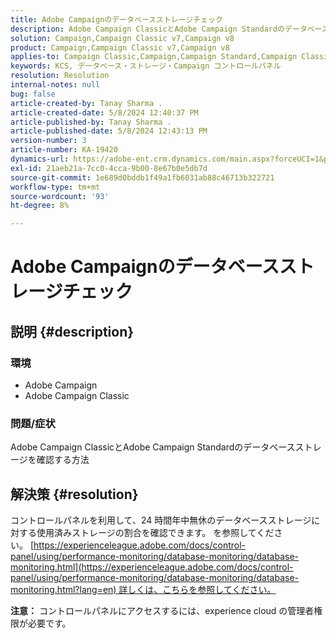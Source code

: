 ```yaml
---
title: Adobe Campaignのデータベースストレージチェック
description: Adobe Campaign ClassicとAdobe Campaign Standardのデータベースストレージを確認する方法について説明します。
solution: Campaign,Campaign Classic v7,Campaign v8
product: Campaign,Campaign Classic v7,Campaign v8
applies-to: Campaign Classic,Campaign,Campaign Standard,Campaign Classic v7,Campaign v8
keywords: KCS, データベース・ストレージ・Campaign コントロールパネル
resolution: Resolution
internal-notes: null
bug: false
article-created-by: Tanay Sharma .
article-created-date: 5/8/2024 12:40:37 PM
article-published-by: Tanay Sharma .
article-published-date: 5/8/2024 12:43:13 PM
version-number: 3
article-number: KA-19420
dynamics-url: https://adobe-ent.crm.dynamics.com/main.aspx?forceUCI=1&pagetype=entityrecord&etn=knowledgearticle&id=70a9e325-380d-ef11-9f8a-6045bd026dc7
exl-id: 21aeb21a-7cc0-4cca-9b00-8e67b0e5db7d
source-git-commit: 1e689d0bddb1f49a1fb6031ab88c46713b322721
workflow-type: tm+mt
source-wordcount: '93'
ht-degree: 8%

---
```


# Adobe Campaignのデータベースストレージチェック

## 説明 {#description}


### 環境

- Adobe Campaign
- Adobe Campaign Classic


### 問題/症状

Adobe Campaign ClassicとAdobe Campaign Standardのデータベースストレージを確認する方法


## 解決策 {#resolution}


コントロールパネルを利用して、24 時間年中無休のデータベースストレージに対する使用済みストレージの割合を確認できます。 を参照してください。 [https://experienceleague.adobe.com/docs/control-panel/using/performance-monitoring/database-monitoring/database-monitoring.html](https://experienceleague.adobe.com/docs/control-panel/using/performance-monitoring/database-monitoring/database-monitoring.html?lang=en) 詳しくは、こちらを参照してください。

<b>注意：</b> コントロールパネルにアクセスするには、experience cloud の管理者権限が必要です。
